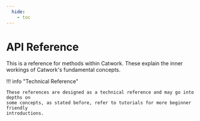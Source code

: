 ```yaml
---
  hide:
    - toc
---
```


# API Reference

This is a reference for methods within Catwork. These explain the inner workings
of Catwork's fundamental concepts.

!!! info "Technical Reference"

	These references are designed as a technical reference and may go into depths on
	some concepts, as stated before, refer to tutorials for more beginner friendly
	introductions.